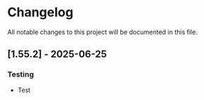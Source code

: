 # Changelog

All notable changes to this project will be documented in this file.

## [1.55.2] - 2025-06-25

### Testing

- Test

<!-- generated by git-cliff -->
